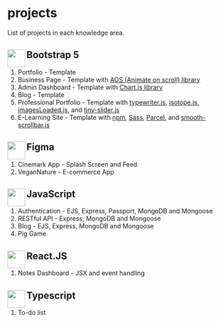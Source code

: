 # projects

List of projects in each knowledge area.
<!-- https://docs.github.com/en/get-started/writing-on-github/getting-started-with-writing-and-formatting-on-github/basic-writing-and-formatting-syntax -->

## Bootstrap 5 <img src="https://getbootstrap.com/docs/5.2/assets/brand/bootstrap-logo-shadow.png" height="40" align="left"/>
  1. Portfolio - Template
  2. Business Page - Template with [AOS (Animate on scroll) library](https://michalsnik.github.io/aos/)
  3. Admin Dashboard - Template with [Chart.js library](https://www.chartjs.org/)
  4. Blog - Template
  5. Professional Portfolio - Template with [typewriter.js](https://github.com/tameemsafi/typewriterjs), [isotope.js](https://isotope.metafizzy.co/), [imagesLoaded.js](https://imagesloaded.desandro.com/), and [tiny-slider.js](https://github.com/ganlanyuan/tiny-slider)
  6. E-Learning Site - Template with [npm](https://www.npmjs.com/), [Sass](https://sass-lang.com/), [Parcel](https://en.parceljs.org/), and [smooth-scrollbar.js](https://idiotwu.github.io/smooth-scrollbar/)
  
## Figma <img src="https://w7.pngwing.com/pngs/54/524/png-transparent-figma-app-logo-tech-companies-thumbnail.png" height="40" align="left"/>  
  1. Cinemark App - Splash Screen and Feed
  2. VeganNature - E-commerce App

## JavaScript <img src="https://upload.wikimedia.org/wikipedia/commons/6/6a/JavaScript-logo.png" height="40" align="left"/> 
  1. Authentication - EJS, Express, Passport, MongoDB and Mongoose
  2. RESTful API - Express, MongoDB and Mongoose
  3. Blog - EJS, Express, MongoDB and Mongoose
  4. Pig Game 

## React.JS <img src="https://e7.pngegg.com/pngimages/452/495/png-clipart-react-javascript-angularjs-ionic-github-text-logo-thumbnail.png" height="40" align="left"/>  
  1. Notes Dashboard - JSX and event handling

## Typescript <img src="https://w7.pngwing.com/pngs/915/519/png-transparent-typescript-hd-logo-thumbnail.png" height="40" align="left"/> 
  1. To-do list
  
  



